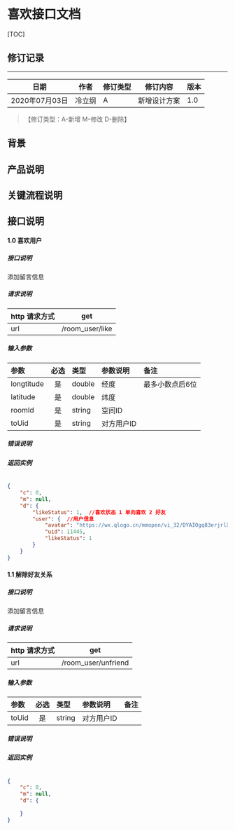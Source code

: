 # 喜欢接口文档

[TOC]
## 修订记录
----
日期 | 作者 | 修订类型 | 修订内容 | 版本|
---- | ---- | ---- | ---- | ---- |
2020年07月03日|冷立纲|A|新增设计方案|1.0|

> 【修订类型：A-新增  M-修改 D-删除】

## 背景



## 产品说明



## 关键流程说明

## 接口说明



#### 1.0 喜欢用户

##### 接口说明

添加留言信息

##### 请求说明

| http 请求方式          |get             |
|:------------- |:---------------:|
| url      |/room_user/like |

#####  输入参数

| 参数          |必选             | 类型       | 参数说明        | 备注          |
|:-------------|:---------------:|:-------------|:-------------|:-------------|
| longtitude      | 是| double  |  经度 |  最多小数点后6位  |
| latitude      | 是| double  |  纬度 |   |
| roomId      | 是| string  |  空间ID |  |
| toUid      | 是| string  |  对方用户ID |  |

#####  错误说明




#####  返回实例
```json

{
    "c": 0,
    "m": null,
    "d": {
        "likeStatus": 1,  //喜欢状态 1 单向喜欢 2 好友
        "user": {  //用户信息
            "avatar": "https://wx.qlogo.cn/mmopen/vi_32/DYAIOgq83erjrlX6c0rOZPcmMiax9g9mLHPUdvpBDbjpIZp9icRxoDtAzsYqjfJu3QwgGgibpdC0icxg4Mur3cmWAw/132",
            "uid": 11445,
            "likeStatus": 1
        }
    }
}

```




#### 1.1 解除好友关系

##### 接口说明

添加留言信息

##### 请求说明

| http 请求方式          |get             |
|:------------- |:---------------:|
| url      |/room_user/unfriend |

#####  输入参数

| 参数          |必选             | 类型       | 参数说明        | 备注          |
|:-------------|:---------------:|:-------------|:-------------|:-------------|
| toUid      | 是| string  |  对方用户ID |  |

#####  错误说明




#####  返回实例
```json

{
    "c": 0,
    "m": null,
    "d": {
    
    }
}

```




























